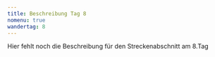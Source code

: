 ```yaml
---
title: Beschreibung Tag 8
nomenu: true
wandertag: 8
---
```


Hier fehlt noch die Beschreibung für den Streckenabschnitt am 8.Tag

